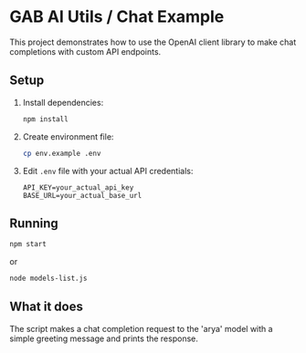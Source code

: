 # GAB AI Utils / Chat Example

This project demonstrates how to use the OpenAI client library to make chat completions with custom API endpoints.

## Setup

1. Install dependencies:
   ```bash
   npm install
   ```

2. Create environment file:
   ```bash
   cp env.example .env
   ```

3. Edit `.env` file with your actual API credentials:
   ```
   API_KEY=your_actual_api_key
   BASE_URL=your_actual_base_url
   ```

## Running

```bash
npm start
```

or

```bash
node models-list.js
```

## What it does

The script makes a chat completion request to the 'arya' model with a simple greeting message and prints the response.
